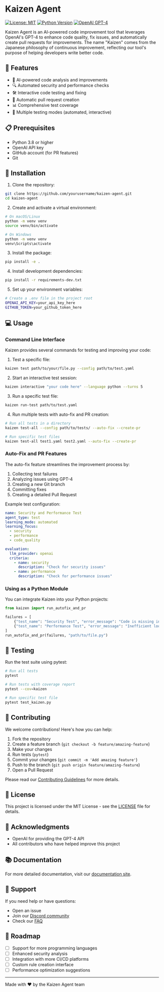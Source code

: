 # Kaizen Agent

[![License: MIT](https://img.shields.io/badge/License-MIT-yellow.svg)](https://opensource.org/licenses/MIT)
[![Python Version](https://img.shields.io/badge/python-3.8%2B-blue)](https://www.python.org/downloads/)
[![OpenAI GPT-4](https://img.shields.io/badge/OpenAI-GPT--4-purple)](https://openai.com/gpt-4)

Kaizen Agent is an AI-powered code improvement tool that leverages OpenAI's GPT-4 to enhance code quality, fix issues, and automatically create pull requests for improvements. The name "Kaizen" comes from the Japanese philosophy of continuous improvement, reflecting our tool's purpose of helping developers write better code.

## 🌟 Features

- 🤖 AI-powered code analysis and improvements
- 🔍 Automated security and performance checks
- 🛠️ Interactive code testing and fixing
- 🔄 Automatic pull request creation
- 📊 Comprehensive test coverage
- 🎯 Multiple testing modes (automated, interactive)

## 📋 Prerequisites

- Python 3.8 or higher
- OpenAI API key
- GitHub account (for PR features)
- Git

## 🚀 Installation

1. Clone the repository:
```bash
git clone https://github.com/yourusername/kaizen-agent.git
cd kaizen-agent
```

2. Create and activate a virtual environment:
```bash
# On macOS/Linux
python -m venv venv
source venv/bin/activate

# On Windows
python -m venv venv
venv\Scripts\activate
```

3. Install the package:
```bash
pip install -e .
```

4. Install development dependencies:
```bash
pip install -r requirements-dev.txt
```

5. Set up your environment variables:
```bash
# Create a .env file in the project root
OPENAI_API_KEY=your_api_key_here
GITHUB_TOKEN=your_github_token_here
```

## 💻 Usage

### Command Line Interface

Kaizen provides several commands for testing and improving your code:

1. Test a specific file:
```bash
kaizen test path/to/your/file.py --config path/to/test.yaml
```

2. Start an interactive test session:
```bash
kaizen interactive "your code here" --language python --turns 5
```

3. Run a specific test file:
```bash
kaizen run-test path/to/test.yaml
```

4. Run multiple tests with auto-fix and PR creation:
```bash
# Run all tests in a directory
kaizen test-all --config path/to/tests/ --auto-fix --create-pr

# Run specific test files
kaizen test-all test1.yaml test2.yaml --auto-fix --create-pr
```

### Auto-Fix and PR Features

The auto-fix feature streamlines the improvement process by:
1. Collecting test failures
2. Analyzing issues using GPT-4
3. Creating a new Git branch
4. Committing fixes
5. Creating a detailed Pull Request

Example test configuration:
```yaml
name: Security and Performance Test
agent_type: test
learning_mode: automated
learning_focus:
  - security
  - performance
  - code_quality

evaluation:
  llm_provider: openai
  criteria:
    - name: security
      description: "Check for security issues"
    - name: performance
      description: "Check for performance issues"
```

### Using as a Python Module

You can integrate Kaizen into your Python projects:

```python
from kaizen import run_autofix_and_pr

failures = [
    {"test_name": "Security Test", "error_message": "Code is missing input validation"},
    {"test_name": "Performance Test", "error_message": "Inefficient loop found in line 24"}
]
run_autofix_and_pr(failures, "path/to/file.py")
```

## 🧪 Testing

Run the test suite using pytest:

```bash
# Run all tests
pytest

# Run tests with coverage report
pytest --cov=kaizen

# Run specific test file
pytest test_kaizen.py
```

## 🤝 Contributing

We welcome contributions! Here's how you can help:

1. Fork the repository
2. Create a feature branch (`git checkout -b feature/amazing-feature`)
3. Make your changes
4. Run tests (`pytest`)
5. Commit your changes (`git commit -m 'Add amazing feature'`)
6. Push to the branch (`git push origin feature/amazing-feature`)
7. Open a Pull Request

Please read our [Contributing Guidelines](CONTRIBUTING.md) for more details.

## 📝 License

This project is licensed under the MIT License - see the [LICENSE](LICENSE) file for details.

## 🙏 Acknowledgments

- OpenAI for providing the GPT-4 API
- All contributors who have helped improve this project

## 📚 Documentation

For more detailed documentation, visit our [documentation site](https://kaizen-agent.readthedocs.io/).

## 💬 Support

If you need help or have questions:
- Open an issue
- Join our [Discord community](https://discord.gg/kaizen-agent)
- Check our [FAQ](docs/FAQ.md)

## 🔄 Roadmap

- [ ] Support for more programming languages
- [ ] Enhanced security analysis
- [ ] Integration with more CI/CD platforms
- [ ] Custom rule creation interface
- [ ] Performance optimization suggestions

---

Made with ❤️ by the Kaizen Agent team